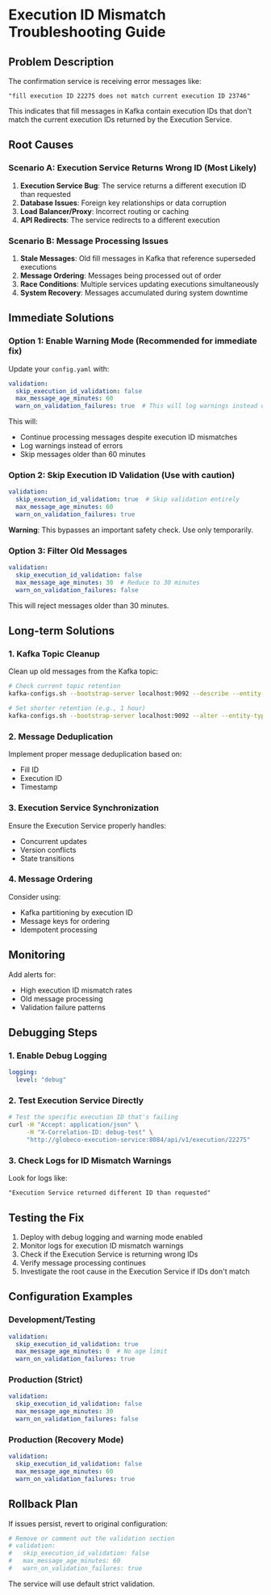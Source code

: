 # Execution ID Mismatch Troubleshooting Guide

## Problem Description

The confirmation service is receiving error messages like:
```
"fill execution ID 22275 does not match current execution ID 23746"
```

This indicates that fill messages in Kafka contain execution IDs that don't match the current execution IDs returned by the Execution Service.

## Root Causes

### Scenario A: Execution Service Returns Wrong ID (Most Likely)
1. **Execution Service Bug**: The service returns a different execution ID than requested
2. **Database Issues**: Foreign key relationships or data corruption
3. **Load Balancer/Proxy**: Incorrect routing or caching
4. **API Redirects**: The service redirects to a different execution

### Scenario B: Message Processing Issues
1. **Stale Messages**: Old fill messages in Kafka that reference superseded executions
2. **Message Ordering**: Messages being processed out of order
3. **Race Conditions**: Multiple services updating executions simultaneously
4. **System Recovery**: Messages accumulated during system downtime

## Immediate Solutions

### Option 1: Enable Warning Mode (Recommended for immediate fix)

Update your `config.yaml` with:
```yaml
validation:
  skip_execution_id_validation: false
  max_message_age_minutes: 60
  warn_on_validation_failures: true  # This will log warnings instead of errors
```

This will:
- Continue processing messages despite execution ID mismatches
- Log warnings instead of errors
- Skip messages older than 60 minutes

### Option 2: Skip Execution ID Validation (Use with caution)

```yaml
validation:
  skip_execution_id_validation: true  # Skip validation entirely
  max_message_age_minutes: 60
  warn_on_validation_failures: true
```

**Warning**: This bypasses an important safety check. Use only temporarily.

### Option 3: Filter Old Messages

```yaml
validation:
  skip_execution_id_validation: false
  max_message_age_minutes: 30  # Reduce to 30 minutes
  warn_on_validation_failures: false
```

This will reject messages older than 30 minutes.

## Long-term Solutions

### 1. Kafka Topic Cleanup

Clean up old messages from the Kafka topic:
```bash
# Check current topic retention
kafka-configs.sh --bootstrap-server localhost:9092 --describe --entity-type topics --entity-name fills

# Set shorter retention (e.g., 1 hour)
kafka-configs.sh --bootstrap-server localhost:9092 --alter --entity-type topics --entity-name fills --add-config retention.ms=3600000
```

### 2. Message Deduplication

Implement proper message deduplication based on:
- Fill ID
- Execution ID
- Timestamp

### 3. Execution Service Synchronization

Ensure the Execution Service properly handles:
- Concurrent updates
- Version conflicts
- State transitions

### 4. Message Ordering

Consider using:
- Kafka partitioning by execution ID
- Message keys for ordering
- Idempotent processing

## Monitoring

Add alerts for:
- High execution ID mismatch rates
- Old message processing
- Validation failure patterns

## Debugging Steps

### 1. Enable Debug Logging
```yaml
logging:
  level: "debug"
```

### 2. Test Execution Service Directly
```bash
# Test the specific execution ID that's failing
curl -H "Accept: application/json" \
     -H "X-Correlation-ID: debug-test" \
     "http://globeco-execution-service:8084/api/v1/execution/22275"
```

### 3. Check Logs for ID Mismatch Warnings
Look for logs like:
```
"Execution Service returned different ID than requested"
```

## Testing the Fix

1. Deploy with debug logging and warning mode enabled
2. Monitor logs for execution ID mismatch warnings
3. Check if the Execution Service is returning wrong IDs
4. Verify message processing continues
5. Investigate the root cause in the Execution Service if IDs don't match

## Configuration Examples

### Development/Testing
```yaml
validation:
  skip_execution_id_validation: true
  max_message_age_minutes: 0  # No age limit
  warn_on_validation_failures: true
```

### Production (Strict)
```yaml
validation:
  skip_execution_id_validation: false
  max_message_age_minutes: 30
  warn_on_validation_failures: false
```

### Production (Recovery Mode)
```yaml
validation:
  skip_execution_id_validation: false
  max_message_age_minutes: 60
  warn_on_validation_failures: true
```

## Rollback Plan

If issues persist, revert to original configuration:
```yaml
# Remove or comment out the validation section
# validation:
#   skip_execution_id_validation: false
#   max_message_age_minutes: 60
#   warn_on_validation_failures: true
```

The service will use default strict validation.